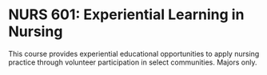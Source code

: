 # NURS 601: Experiential Learning in Nursing

This course provides experiential educational opportunities to apply nursing practice through volunteer participation in select communities. Majors only.